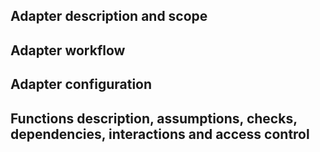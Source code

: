 ## Adapter description and scope

## Adapter workflow

## Adapter configuration

## Functions description, assumptions, checks, dependencies, interactions and access control